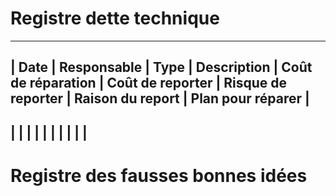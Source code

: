 # Registre dette technique

-----------------------------------------------------------------------------------------------------------------------------------------------
| Date | Responsable | Type | Description | Coût de réparation | Coût de reporter | Risque de reporter | Raison du report | Plan pour réparer |
-----------------------------------------------------------------------------------------------------------------------------------------------
|      |             |      |             |                    |                  |                    |                  |                   |
-----------------------------------------------------------------------------------------------------------------------------------------------

# Registre des fausses bonnes idées
